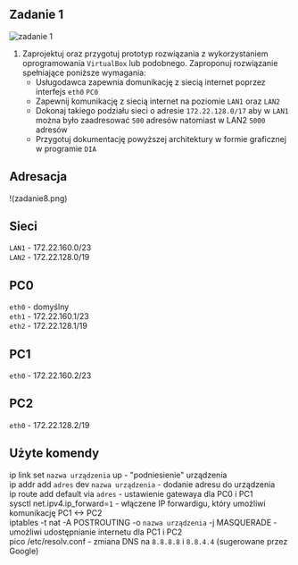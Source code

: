 Zadanie 1
---------

![zadanie 1](zadanie-1.svg)

1. Zaprojektuj oraz przygotuj prototyp rozwiązania z wykorzystaniem oprogramowania ``VirtualBox`` lub podobnego. 
Zaproponuj rozwiązanie spełniające poniższe wymagania:
   * Usługodawca zapewnia domunikację z siecią internet poprzez interfejs ``eth0`` ``PC0``
   * Zapewnij komunikację z siecią internet na poziomie ``LAN1`` oraz ``LAN2``
   * Dokonaj takiego podziału sieci o adresie ``172.22.128.0/17`` aby w ``LAN1`` można było zaadresować ``500`` adresów natomiast w LAN2 ``5000`` adresów    
   * Przygotuj dokumentację powyższej architektury w formie graficznej w programie ``DIA``
   
Adresacja
---------
!(zadanie8.png)


Sieci
---------
``LAN1`` - 172.22.160.0/23  
``LAN2`` - 172.22.128.0/19  
 
PC0
---------
``eth0`` - domyślny  
``eth1`` - 172.22.160.1/23  
``eth2`` - 172.22.128.1/19  
 
PC1
---------
``eth0`` - 172.22.160.2/23  
 
PC2
---------
``eth0`` - 172.22.128.2/19   
 
Użyte komendy
---------
ip link set ``nazwa urządzenia`` up - "podniesienie" urządzenia  
ip addr add ``adres`` dev ``nazwa urządzenia`` - dodanie adresu do urządzenia  
ip route add default via ``adres`` - ustawienie gatewaya dla PC0 i PC1  
sysctl net.ipv4.ip_forward=``1`` - włączene IP forwardigu, który umożliwi komunikację PC1 <-> PC2  
iptables -t nat -A POSTROUTING -o ``nazwa urządzenia`` -j MASQUERADE - umożliwi udostępnianie internetu dla PC1 i PC2  
pico /etc/resolv.conf - zmiana DNS na ``8.8.8.8`` i ``8.8.4.4`` (sugerowane przez Google)  

 

